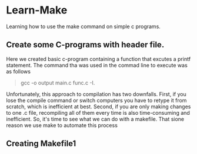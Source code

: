 # **Learn-Make**
Learning how to use the make command on simple c programs.

## **Create some C-programs with header file.** 
Here we created basic c-program containing a function that excutes a printf statement.
The command tha was used in the commad line to execute was as follows

> gcc -o output main.c func.c -I.

Unfortunately, this approach to compilation has two downfalls. First, if you lose the compile command or switch computers you have to retype it from scratch, which is inefficient at best. Second, if you are only making changes to one .c file, recompiling all of them every time is also time-consuming and inefficient. So, it's time to see what we can do with a makefile. That sione reason we use make to automate this process
## **Creating Makefile1**
